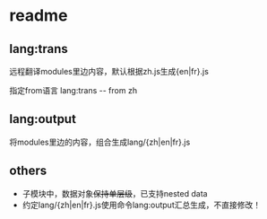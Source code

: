# readme

## lang:trans

远程翻译modules里边内容，默认根据zh.js生成{en|fr}.js

指定from语言
lang:trans -- from zh

## lang:output

将modules里边的内容，组合生成lang/{zh|en|fr}.js

## others

- 子模块中，数据对象~~保持单层级~~，已支持nested data
- 约定lang/{zh|en|fr}.js使用命令lang:output汇总生成，不直接修改！
